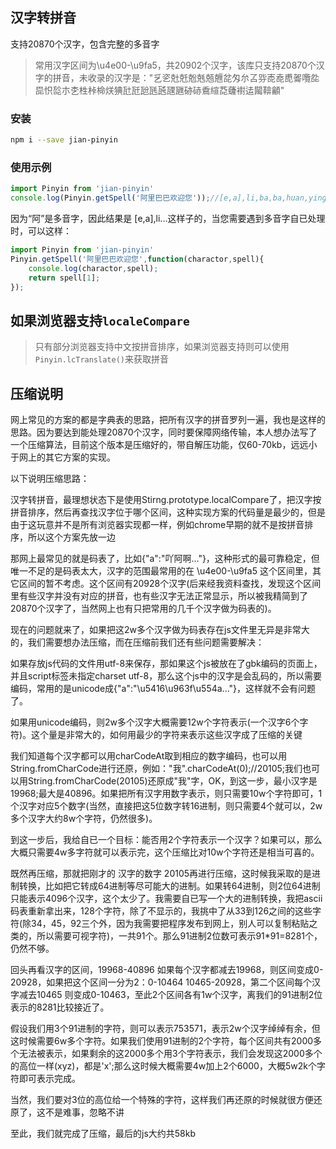 ## 汉字转拼音
支持20870个汉字，包含完整的多音字

> 常用汉字区间为\u4e00-\u9fa5，共20902个汉字，该库只支持20870个汉字的拼音，未收录的汉字是："乥乲兙兛兝兞兡兣兺匁厼叾哛唜唟喸嗧囕夞巼怾旕朩朰栍桛椧烪猠瓧瓩瓰瓱瓲瓼甅硛硳穒縇莻虄襨迲闏鞥龥"

### 安装

```sh
npm i --save jian-pinyin
```

### 使用示例
```js
import Pinyin from 'jian-pinyin'
console.log(Pinyin.getSpell('阿里巴巴欢迎您'));//[e,a],li,ba,ba,huan,ying,nin
```

因为“阿”是多音字，因此结果是 [e,a],li...这样子的，当您需要遇到多音字自已处理时，可以这样：

```js
import Pinyin from 'jian-pinyin'
Pinyin.getSpell('阿里巴巴欢迎您',function(charactor,spell){
    console.log(charactor,spell);
    return spell[1];
});
```

## 如果浏览器支持`localeCompare`
> 只有部分浏览器支持中文按拼音排序，如果浏览器支持则可以使用`Pinyin.lcTranslate()`来获取拼音

## 压缩说明
网上常见的方案的都是字典表的思路，把所有汉字的拼音罗列一遍，我也是这样的思路。因为要达到能处理20870个汉字，同时要保障网络传输，本人想办法写了一个压缩算法，目前这个版本是压缩好的，带自解压功能，仅60-70kb，远远小于网上的其它方案的实现。

以下说明压缩思路：

汉字转拼音，最理想状态下是使用Stirng.prototype.localCompare了，把汉字按拼音排序，然后再查找汉字位于哪个区间，这种实现方案的代码量是最少的，但是由于这玩意并不是所有浏览器实现都一样，例如chrome早期的就不是按拼音排序，所以这个方案先放一边



那网上最常见的就是码表了，比如{"a":"吖阿啊..."}，这种形式的最可靠稳定，但唯一不足的是码表太大，汉字的范围最常用的在 \u4e00-\u9fa5 这个区间里，其它区间的暂不考虑。这个区间有20928个汉字(后来经我资料查找，发现这个区间里有些汉字并没有对应的拼音，也有些汉字无法正常显示，所以被我精简到了20870个汉字了，当然网上也有只把常用的几千个汉字做为码表的)。



现在的问题就来了，如果把这2w多个汉字做为码表存在js文件里无异是非常大的，我们需要想办法压缩，而在压缩前我们还有些问题需要解决：



如果存放js代码的文件用utf-8来保存，那如果这个js被放在了gbk编码的页面上，并且script标签未指定charset utf-8，那么这个js中的汉字是会乱码的，所以需要编码，常用的是unicode成{"a":"\u5416\u963f\u554a..."}，这样就不会有问题了。



如果用unicode编码，则2w多个汉字大概需要12w个字符表示(一个汉字6个字符)。这个量是非常大的，如何用最少的字符来表示这些汉字成了压缩的关键



我们知道每个汉字都可以用charCodeAt取到相应的数字编码，也可以用String.fromCharCode进行还原，例如："我".charCodeAt(0);//20105;我们也可以用String.fromCharCode(20105)还原成"我"字，OK，到这一步，最小汉字是19968;最大是40896。如果把所有汉字用数字表示，则只需要10w个字符即可，1个汉字对应5个数字(当然，直接把这5位数字转16进制，则只需要4个就可以，2w多个汉字大约8w个字符，仍然很多)。



到这一步后，我给自已一个目标：能否用2个字符表示一个汉字？如果可以，那么大概只需要4w多字符就可以表示完，这个压缩比对10w个字符还是相当可喜的。



既然再压缩，那就把刚才的 汉字的数字 20105再进行压缩，这时候我采取的是进制转换，比如把它转成64进制等尽可能大的进制。如果转64进制，则2位64进制只能表示4096个汉字，这个太少了。我需要自已写一个大的进制转换，我把ascii码表重新拿出来，128个字符，除了不显示的，我挑中了从33到126之间的这些字符(除34，45，92三个外，因为我需要把程序发布到网上，别人可以复制粘贴之类的，所以需要可视字符)，一共91个。那么91进制2位数可表示91*91=8281个，仍然不够。



回头再看汉字的区间，19968-40896 如果每个汉字都减去19968，则区间变成0-20928，如果把这个区间一分为2：0-10464 10465-20928，第二个区间每个汉字减去10465 则变成0-10463，至此2个区间各有1w个汉字，离我们的91进制2位表示的8281比较接近了。



假设我们用3个91进制的字符，则可以表示753571，表示2w个汉字绰绰有余，但这时候需要6w多个字符。如果我们使用91进制的2个字符，每个区间共有2000多个无法被表示，如果剩余的这2000多个用3个字符表示，我们会发现这2000多个的高位一样(xyz)，都是'x';那么这时候大概需要4w加上2个6000，大概5w2k个字符即可表示完成。



当然，我们要对3位的高位给一个特殊的字符，这样我们再还原的时候就很方便还原了，这不是难事，忽略不讲



至此，我们就完成了压缩，最后的js大约共58kb
